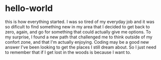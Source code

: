 # hello-world
this is how everything started.
I was so tired of my everyday job and it was so dificult to find something new in my area that I decided to get back to zero, again, and go for something that could actually give me options. To my surprise, I found a new path that challenged me to think outside of my confort zone, and that I'm actually enjoying. Coding may be a good new answer I've been looking to get the places I still dream about. So I just need to remember that if I get lost in the woods is because I want to.

